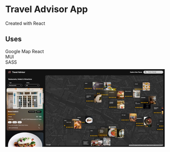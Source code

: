 # Travel Advisor App

Created with React 

## Uses

Google Map React\
MUI\
SASS

![alt text](https://github.com/oguzhanbayoglu/Travel-Advisor-App/blob/main/public/travel.png?raw=true)
